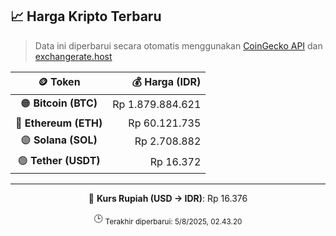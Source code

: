 

<!-- HARGA_KRIPTO -->
## 📈 Harga Kripto Terbaru

> Data ini diperbarui secara otomatis menggunakan [CoinGecko API](https://www.coingecko.com/) dan [exchangerate.host](https://exchangerate.host/)

<div align="center">

| 🪙 Token | 💰 Harga (IDR) |
|:------:|---------------:|
| 🟠 **Bitcoin (BTC)**   | Rp 1.879.884.621 |
| 🔵 **Ethereum (ETH)**  | Rp 60.121.735 |
| 🟣 **Solana (SOL)**    | Rp 2.708.882 |
| 🟢 **Tether (USDT)**   | Rp 16.372 |

---

💱 **Kurs Rupiah (USD → IDR)**: Rp 16.376

🕒 <sub>Terakhir diperbarui: 5/8/2025, 02.43.20</sub>

</div>
<!-- /HARGA_KRIPTO -->
